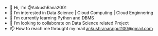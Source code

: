 - 👋 Hi, I’m @AnkushRana2001
- 👀 I’m interested in Data Science | Cloud Computing | Cloud Enginnering
- 🌱 I’m currently learning Python and DBMS
- 💞️ I’m looking to collaborate on Data Science related Project
- 📫 How to reach me throught my mail ankushranarajput100@gmail.com

<!---
AnkushRana2001/AnkushRana2001 is a ✨ special ✨ repository because its `README.md` (this file) appears on your GitHub profile.
You can click the Preview link to take a look at your changes.
--->

